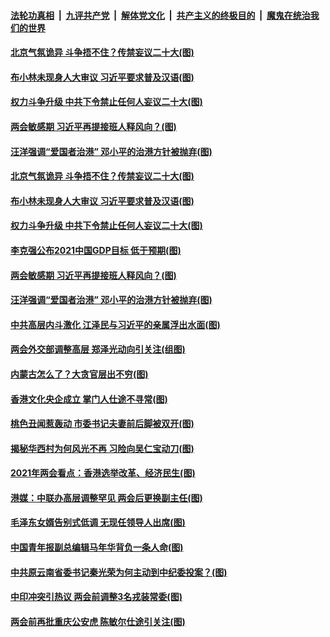 ####  [法轮功真相](../../../../basic/blob/master/README.md?t=03061131) &nbsp;|&nbsp; [九评共产党](../../../../9ping.md/blob/master/README.md?t=03061131) &nbsp;|&nbsp; [解体党文化](../../../../jtdwh.md/blob/master/README.md?t=03061131)  &nbsp;|&nbsp; [共产主义的终极目的](../../../../gczydzjmd.md/blob/master/README.md?t=03061131) &nbsp;|&nbsp; [魔鬼在统治我们的世界](../../../../mgztzwmdsj.md/blob/master/README.md?t=03061131) 

#### [北京气氛诡异 斗争捂不住？传禁妄议二十大(图)](../pages/p2/964582.md?t=03061131) 

#### [布小林未现身人大审议 习近平要求普及汉语(图)](../pages/p2/964606.md?t=03061131) 

#### [权力斗争升级 中共下令禁止任何人妄议二十大(图)](../pages/p2/964595.md?t=03061131) 


#### [两会敏感期 习近平再提接班人释风向？(图)](../pages/p2/964546.md?t=03061131) 

#### [汪洋强调“爱国者治港” 邓小平的治港方针被抛弃(图)](../pages/p2/964553.md?t=03061131) 

#### [北京气氛诡异 斗争捂不住？传禁妄议二十大(图)](../pages/p2/964582.md?t=03061131) 

#### [布小林未现身人大审议 习近平要求普及汉语(图)](../pages/p2/964606.md?t=03061131) 

#### [权力斗争升级 中共下令禁止任何人妄议二十大(图)](../pages/p2/964595.md?t=03061131) 


#### [李克强公布2021中国GDP目标 低于预期(图)](../pages/p2/964570.md?t=03061131) 

#### [两会敏感期 习近平再提接班人释风向？(图)](../pages/p2/964546.md?t=03061131) 

#### [汪洋强调“爱国者治港” 邓小平的治港方针被抛弃(图)](../pages/p2/964553.md?t=03061131) 

#### [中共高层内斗激化 江泽民与习近平的亲属浮出水面(图)](../pages/p2/964496.md?t=03061131) 

#### [两会外交部调整高层 郑泽光动向引关注(组图)](../pages/p2/964463.md?t=03061131) 

#### [内蒙古怎么了？大贪官层出不穷(图)](../pages/p2/964452.md?t=03061131) 

#### [香港文化央企成立 掌门人仕途不寻常(图)](../pages/p2/964399.md?t=03061131) 

#### [桃色丑闻惹轰动 市委书记夫妻前后脚被双开(图)](../pages/p2/964335.md?t=03061131) 

#### [揭秘华西村为何风光不再 习险向吴仁宝动刀(图)](../pages/p2/964332.md?t=03061131) 

#### [2021年两会看点：香港选举改革、经济民生(图)](../pages/p2/964356.md?t=03061131) 

#### [港媒：中联办高层调整罕见 两会后更换副主任(图)](../pages/p2/964362.md?t=03061131) 

#### [毛泽东女婿告别式低调 无现任领导人出席(图)](../pages/p2/964344.md?t=03061131) 

#### [中国青年报副总编辑马年华背负一条人命(图)](../pages/p2/964334.md?t=03061131) 

#### [中共原云南省委书记秦光荣为何主动到中纪委投案？(图)](../pages/p2/964328.md?t=03061131) 

#### [中印冲突引热议 两会前调整3名戎装常委(图)](../pages/p2/964296.md?t=03061131) 

#### [两会前再批重庆公安虎 陈敏尔仕途引关注(图)](../pages/p2/964282.md?t=03061131) 

